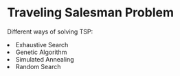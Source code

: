 # Traveling Salesman Problem
Different ways of solving TSP:
<li>Exhaustive Search</li>
<li>Genetic Algorithm</li>
<li>Simulated Annealing</li>
<li>Random Search</li>

